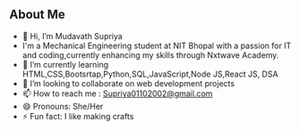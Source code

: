 ## About Me
- 👋 Hi, I’m Mudavath Supriya
- I'm a Mechanical Engineering student at NIT Bhopal with a passion for IT and coding,currently enhancing my skills through Nxtwave Academy.
- 🌱 I’m currently learning HTML,CSS,Bootsrtap,Python,SQL,JavaScript,Node JS,React JS, DSA
- 💞️ I’m looking to collaborate on web development projects
- 📫 How to reach me : Supriya01102002@gmail.com
- 😄 Pronouns: She/Her
- ⚡ Fun fact: I like making crafts

<!---
MudavathSupriya/MudavathSupriya is a ✨ special ✨ repository because its `README.md` (this file) appears on your GitHub profile.
You can click the Preview link to take a look at your changes.
--->
